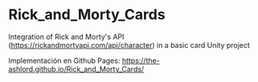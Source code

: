 # Rick_and_Morty_Cards
Integration of Rick and Morty's API (https://rickandmortyapi.com/api/character) in a basic card Unity project 

Implementación en Github Pages: https://the-ashlord.github.io/Rick_and_Morty_Cards/
